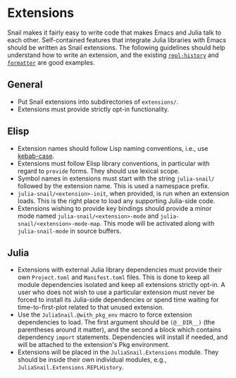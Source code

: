 # Extensions

Snail makes it fairly easy to write code that makes Emacs and Julia talk to each other. Self-contained features that integrate Julia libraries with Emacs should be written as Snail extensions. The following guidelines should help understand how to write an extension, and the existing [`repl-history`](extensions/repl-history) and [`formatter`](extensions/formatter) are good examples.


## General

- Put Snail extensions into subdirectories of `extensions/`.
- Extensions must provide strictly opt-in functionality.


## Elisp

- Extension names should follow Lisp naming conventions, i.e., use [kebab-case](https://en.wikipedia.org/wiki/Letter_case#Kebab_case).
- Extensions must follow Elisp library conventions, in particular with regard to `provide` forms. They should use lexical scope.
- Symbol names in extensions must start with the string `julia-snail/` followed by the extension name. This is used a namespace prefix.
- `julia-snail/<extension>-init`, when provided, is run when an extension loads. This is the right place to load any supporting Julia-side code.
- Extensions wishing to provide key bindings should provide a minor mode named `julia-snail/<extension>-mode` and `julia-snail/<extension>-mode-map`. This mode will be activated along with `julia-snail-mode` in source buffers.


## Julia

- Extensions with external Julia library dependencies must provide their own `Project.toml` and `Manifest.toml` files. This is done to keep all module dependencies isolated and keep all extensions strictly opt-in. A user who does not wish to use a particular extension must never be forced to install its Julia-side dependencies or spend time waiting for time-to-first-plot related to that unused extension.
- Use the `JuliaSnail.@with_pkg_env` macro to force extension dependencies to load. The first argument should be `(@__DIR__)` (the parentheses around it matter), and the second a block which contains dependency `import` statements. Dependencies will install if needed, and will be attached to the extension's Pkg environment.
- Extensions will be placed in the `JuliaSnail.Extensions` module. They should be inside their own individual modules, e.g., `JuliaSnail.Extensions.REPLHistory`.
